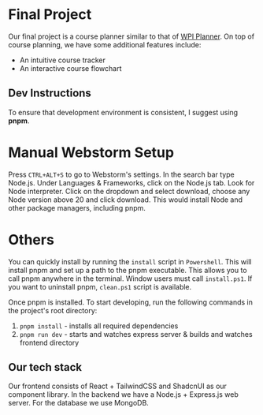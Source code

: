 # Final Project

Our final project is a course planner similar to that of [WPI Planner](https://planner.wpi.edu/).
On top of course planning, we have some additional features include:

- An intuitive course tracker
- An interactive course flowchart

## Dev Instructions

To ensure that development environment is consistent, I suggest using **pnpm**.

# Manual Webstorm Setup

Press `CTRL+ALT+S` to go to Webstorm's settings. In the search bar type Node.js.
Under Languages & Frameworks, click on the Node.js tab. Look for Node interpreter.
Click on the dropdown and select download, choose any Node version above 20 and
click download. This would install Node and other package managers, including
pnpm.

# Others

You can quickly install by running the `install` script in `Powershell`. This
will install pnpm and set up a path to the pnpm executable. This allows you to
call pnpm anywhere in the terminal. Window users must call `install.ps1`. If 
you want to uninstall pnpm, `clean.ps1` script is available.

Once pnpm is installed. To start developing, run the following commands in the
project's root directory:

1. `pnpm install` - installs all required dependencies
2. `pnpm run dev` - starts and watches express server & builds and watches
    frontend directory

## Our tech stack

Our frontend consists of React + TailwindCSS and ShadcnUI as our component library.
In the backend we have a Node.js + Express.js web server. For the database we use 
MongoDB.

